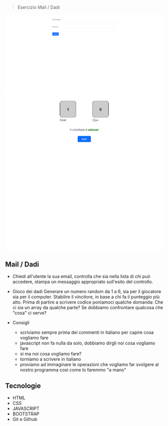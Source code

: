 > Esercizio Mail / Dadi

![preview](./.github/preview.png)
![preview](./.github/preview-dadi.png)

## Mail / Dadi

- Chiedi all'utente la sua email,
  controlla che sia nella lista di chi può accedere,
  stampa un messaggio appropriato sull'esito del controllo.

- Gioco dei dadi
  Generare un numero random da 1 a 6, sia per il giocatore sia per il computer.
  Stabilire il vincitore, in base a chi fa il punteggio più alto.
  Prima di partire a scrivere codice poniamoci qualche domanda:
  Che ci sia un array da qualche parte?
  Se dobbiamo confrontare qualcosa che "cosa" ci serve?

- Consigli
  - scriviamo sempre prima dei commenti in italiano per capire cosa vogliamo fare
  - javascript non fa nulla da solo, dobbiamo dirgli noi cosa vogliamo fare
  - si ma noi cosa vogliamo fare?
  - torniamo a scrivere in italiano
  - proviamo ad immaginare le operazioni che vogliamo far svolgere al nostro programma così come lo faremmo "a mano"

## Tecnologie

- HTML
- CSS
- JAVASCRIPT
- BOOTSTRAP
- Git e Github
